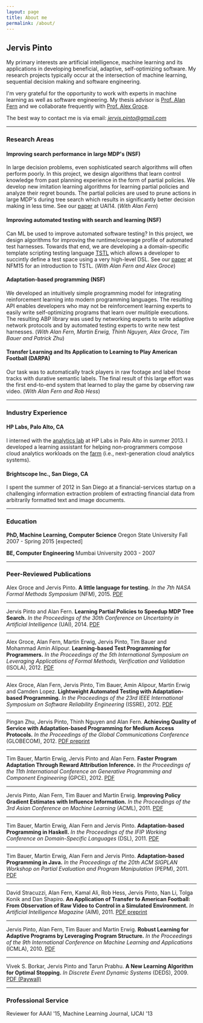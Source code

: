 ```yaml
---
layout: page
title: About me
permalink: /about/
---
```


## Jervis Pinto

My primary interests are artificial intelligence, machine learning and its applications in developing beneficial, adaptive, self-optimizing software. My research projects typically occur at the intersection of machine learning, sequential decision making and software engineering.

I'm very grateful for the opportunity to work with experts in machine learning as well as software engineering. My thesis advisor is [Prof. Alan Fern](http://web.engr.oregonstate.edu/~afern/) and we collaborate frequently with [Prof. Alex Groce](http://web.engr.oregonstate.edu/~alex/).

The best way to contact me is via email: *jervis.pinto@gmail.com*

---

### Research Areas

#### Improving search performance in large MDP's (NSF)

In large decision problems, even sophisticated search algorithms will often perform poorly. In this project, we design algorithms that learn control knowledge from past planning experience in the form of partial policies. We develop new imitation learning algorithms for learning partial policies and analyze their regret bounds. The partial policies are used to prune actions in large MDP's during tree search which results in significantly better decision making in less time. See our [paper]({{site.url}}/assets/pinto2014learning.pdf) at UAI14. (*With Alan Fern*)

#### Improving automated testing with search and learning (NSF)

Can ML be used to improve automated software testing? In this project, we design algorithms for improving the runtime/coverage profile of automated test harnesses. Towards that end, we are developing a a domain-specific template scripting testing language [TSTL](https://code.google.com/p/harness-maker/source/checkout) which allows a developer to succintly define a test space using a very high-level DSL. See our [paper]({{site.url}}/assets/groce2015little.pdf) at NFM15 for an introduction to TSTL. (*With Alan Fern and Alex Groce*)

#### Adaptation-based programming (NSF)

We developed an intuitively simple programming model for integrating reinforcement learning into modern programming languages. The resulting API enables developers who may not be reinforcement learning experts to easily write self-optimizing programs that learn over mulitiple executions. The resulting ABP library was used by networking experts to write adaptive network protocols and by automated testing experts to write new test harnesses. (*With Alan Fern, Martin Erwig, Thinh Nguyen, Alex Groce, Tim Bauer and Patrick Zhu*)

#### Transfer Learning and Its Application to Learning to Play American Football (DARPA)

Our task was to automatically track players in raw footage and label those tracks with durative semantic labels. The final result of this large effort was the first end-to-end system that learned to play the game by observing raw video. (*With Alan Fern and Rob Hess*)

---

### Industry Experience

#### HP Labs, Palo Alto, CA

I interned with the [analytics lab](http://www.hpl.hp.com/research/analytics/) at HP Labs in Palo Alto in summer 2013. I developed a learning assistant for helping non-programmers compose cloud analytics workloads on the [farm](http://dl.acm.org/citation.cfm?id=2465250&dl=ACM&coll=DL&CFID=549337679&CFTOKEN=83161052) (i.e., next-generation cloud analytics systems).

#### Brightscope Inc., San Diego, CA

I spent the summer of 2012 in San Diego at a financial-services startup on a challenging information extraction problem of extracting financial data from arbitrarily formatted text and image documents.

---

### Education

**PhD, Machine Learning, Computer Science**
Oregon State University
Fall 2007 - Spring 2015 [expected]

**BE, Computer Engineering**
Mumbai University
2003 - 2007

---

### Peer-Reviewed Publications

Alex Groce and Jervis Pinto. **A little language for testing.** *In the 7th NASA Formal Methods Symposium* (NFM), 2015. [PDF]({{site.url}}/assets/groce2015little.pdf)

---

Jervis Pinto and Alan Fern. **Learning Partial Policies to Speedup MDP Tree Search.** *In the Proceedings of the 30th Conference on Uncertainty in Artificial Intelligence* (UAI), 2014. [PDF]({{site.url}}/assets/pinto2014learning.pdf)

---

Alex Groce, Alan Fern, Martin Erwig, Jervis Pinto, Tim Bauer and Mohammad Amin Alipour. **Learning-based Test Programming for Programmers.** *In the Proceedings of the 5th International Symposium on Leveraging Applications of Formal Methods, Verification and Validation* (ISOLA), 2012. [PDF]({{site.url}}/assets/groce2012learning.pdf)

---

Alex Groce, Alan Fern, Jervis Pinto, Tim Bauer, Amin Alipour, Martin Erwig and Camden Lopez. **Lightweight Automated Testing with Adaptation-based Programming.** *In the Proceedings of the 23rd IEEE International Symposium on Software Reliability Engineering* (ISSRE), 2012. [PDF]({{site.url}}/assets/groce2012lightweight.pdf)

---

Pingan Zhu, Jervis Pinto, Thinh Nguyen and Alan Fern. **Achieving Quality of Service with Adaptation-based Programming for Medium Access Protocols.** *In the Proceedings of the Global Communications Conference* (GLOBECOM), 2012. [PDF preprint]({{site.url}}/assets/zhu2012achieving.pdf)

---

Tim Bauer, Martin Erwig, Jervis Pinto and Alan Fern. **Faster Program Adaptation Through Reward Attribution Inference.** *In the Proceedings of the 11th International Conference on Generative Programming and Component Engineering* (GPCE), 2012. [PDF]({{site.url}}/assets/bauer2012faster.pdf)

---

Jervis Pinto, Alan Fern, Tim Bauer and Martin Erwig. **Improving Policy Gradient Estimates with Influence Information.** *In the Proceedings of the 3rd Asian Conference on Machine Learning* (ACML), 2011. [PDF]({{site.url}}/assets/pinto2011improving.pdf)

---

Tim Bauer, Martin Erwig, Alan Fern and Jervis Pinto. **Adaptation-based Programming in Haskell.** *In the Proceedings of the IFIP Working Conference on Domain-Specific Languages* (DSL), 2011. [PDF]({{site.url}}/assets/bauer2011adaptation-b.pdf)

---

Tim Bauer, Martin Erwig, Alan Fern and Jervis Pinto. **Adaptation-based Programming in Java.** *In the Proceedings of the 20th ACM SIGPLAN Workshop on Partial Evaluation and Program Manipulation* (PEPM), 2011. [PDF]({{site.url}}/assets/bauer2011adaptation.pdf)

---

David Stracuzzi, Alan Fern, Kamal Ali, Rob Hess, Jervis Pinto, Nan Li, Tolga Konik and Dan Shapiro. **An Application of Transfer to American Football: From Observation of Raw Video to Control in a Simulated Environment.** *In Artificial Intelligence Magazine* (AIM), 2011. [PDF preprint]({{site.url}}/assets/stracuzzi2011application.pdf)

---

Jervis Pinto, Alan Fern, Tim Bauer and Martin Erwig. **Robust Learning for Adaptive Programs by Leveraging Program Structure.** *In the Proceedings of the 9th International Conference on Machine Learning and Applications* (ICMLA), 2010. [PDF]({{site.url}}/assets/pinto2010robust.pdf)

---

Vivek S. Borkar, Jervis Pinto and Tarun Prabhu. **A New Learning Algorithm for Optimal Stopping.** *In Discrete Event Dynamic Systems* (DEDS), 2009. [PDF (Paywall)](http://link.springer.com/article/10.1007%2Fs10626-008-0055-2)

--- 

### Professional Service

Reviewer for AAAI '15, Machine Learning Journal, IJCAI '13



